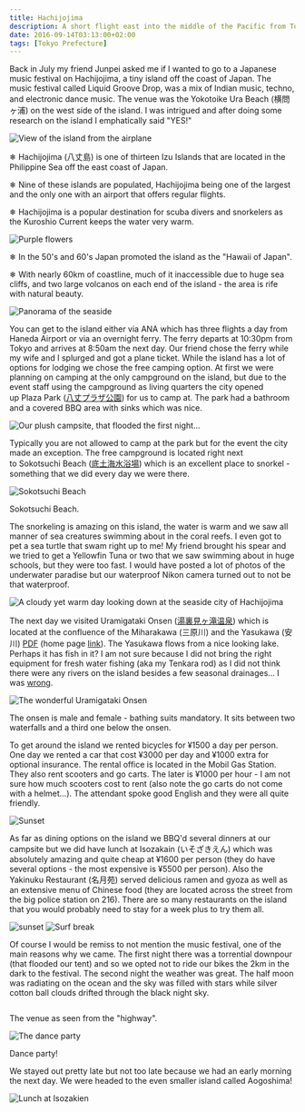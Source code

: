 ```yaml
---
title: Hachijojima
description: A short flight east into the middle of the Pacific from Tokyo lies an enchanting island chain rife with natural beauty both above and below the sea...
date: 2016-09-14T03:13:00+02:00
tags: [Tokyo Prefecture]
---
```

<div class=“text-lg m-2”>
<p class="mb-2">Back in July my friend Junpei asked me if I wanted to go to a Japanese music festival on Hachijojima, a tiny island off the coast of Japan. The music festival called Liquid Groove Drop, was a mix of Indian music, techno, and electronic dance music. The venue was the Yokotoike Ura Beach (横問ヶ浦) on the west side of the island. I was intrigued and after doing some research on the island I emphatically said "YES!"</p>

<img class="w-8/12 rounded-lg shadow-lg mx-auto" src="https://fallfish-tenkara-images.s3-us-west-1.amazonaws.com/FfT+-+Hachijojima/hachijojima-izu+islands-philippine+sea-Fuji_Hakone_Izu+National+Park.jpg" alt="View of the island from the airplane" />
 
<p class="mt-2 mb-2 ml-4">❄︎ Hachijojima (八丈島) is one of thirteen Izu Islands that are located in the Philippine Sea off the east coast of Japan.</p>

<p class="mt-2 mb-2 ml-4">❄︎ Nine of these islands are populated, Hachijojima being one of the largest and the only one with an airport that offers regular flights.</p>

<p class="mt-2 mb-2 ml-4">❄︎ Hachijojima is a popular destination for scuba divers and snorkelers as the Kuroshio Current keeps the water very warm.</p>

<img class="w-8/12 rounded-lg shadow-lg mx-auto" src="https://fallfish-tenkara-images.s3-us-west-1.amazonaws.com/FfT+-+Hachijojima/hachijojima-izu+islands-philippine+sea-Fuji_Hakone_Izu+National+Park-flowers-purple.jpg" alt="Purple flowers" />

<p class="mt-2 mb-2 ml-4">❄︎ In the 50's and 60's Japan promoted the island as the "Hawaii of Japan".</p>

<p class="mt-2 mb-2 ml-4">❄︎ With nearly 60km of coastline, much of it inaccessible due to huge sea cliffs, and two large volcanos on each end of the island - the area is rife with natural beauty.</p>

<img class="w-8/12 rounded-lg shadow-lg mx-auto" src="https://fallfish-tenkara-images.s3-us-west-1.amazonaws.com/FfT+-+Hachijojima/hachijojima-izu+islands-philippine+sea-Fuji_Hakone_Izu+National+Park-panorama.jpg" alt="Panorama of the seaside" />

<p class="mt-2 mb-2">You can get to the island either via ANA which has three flights a day from Haneda Airport or via an overnight ferry. The ferry departs at 10:30pm from Tokyo and arrives at 8:50am the next day. Our friend chose the ferry while my wife and I splurged and got a plane ticket. While the island has a lot of options for lodging we chose the free camping option. At first we were planning on camping at the only campground on the island, but due to the event staff using the campground as living quarters the city opened up Plaza Park (<a href="https://blog.goo.ne.jp/super_asanuma/e/4d75a98bfabb04fce5ffce08de6354a9" target="_blank" rel="noopener noreferrer" class="text-red-500 hover:bg-red-500 hover:text-white">八丈プラザ公園</a>) for us to camp at. The park had a bathroom and a covered BBQ area with sinks which was nice.</p>

<img class="w-8/12 rounded-lg shadow-lg mx-auto" src="https://fallfish-tenkara-images.s3-us-west-1.amazonaws.com/FfT+-+Hachijojima/hachijojima-izu+islands-philippine+sea-Fuji_Hakone_Izu+National+Park-campground.jpg" alt="Our plush campsite, that flooded the first night..." />

<p class="mt-2 mb-2">Typically you are not allowed to camp at the park but for the event the city made an exception. The free campground is located right next to Sokotsuchi Beach (<a href="https://www.tripadvisor.jp/Attraction_Review-g1091151-d2299205-Reviews-Sokodo_Beach-Hachijo_machi_Hachijo_jima_Tokyo_Prefecture_Kanto.html" target="_blank" rel="noopener noreferrer" class="text-red-500 hover:bg-red-500 hover:text-white">底土海水浴場</a>) which is an excellent place to snorkel - something that we did every day we were there.</p>

<div class="w-8/12 mx-auto">
<img class="rounded-lg shadow-lg" src="https://fallfish-tenkara-images.s3-us-west-1.amazonaws.com/FfT+-+Hachijojima/hachijojima-izu+islands-philippine+sea-Fuji_Hakone_Izu+National+Park.-Sokotsuchi+Beach.jpg" alt="Sokotsuchi Beach" />
<p class="italic text-center">Sokotsuchi Beach.</p>
</div>

<p class="mt-2 mb-2">The snorkeling is amazing on this island, the water is warm and we saw all manner of sea creatures swimming about in the coral reefs. I even got to pet a sea turtle that swam right up to me! My friend brought his spear and we tried to get a Yellowfin Tuna or two that we saw swimming about in huge schools, but they were too fast. I would have posted a lot of photos of the underwater paradise but our waterproof Nikon camera turned out to not be that waterproof.</p>

<img class="w-8/12 rounded-lg shadow-lg mx-auto" src="https://fallfish-tenkara-images.s3-us-west-1.amazonaws.com/FfT+-+Hachijojima/hachijojima-izu+islands-philippine+sea-Fuji_Hakone_Izu+National+Park-views.jpg" alt="A cloudy yet warm day looking down at the seaside city of Hachijojima" />

<p class="mt-2 mb-2">The next day we visited Uramigataki Onsen (<a href="https://www.town.hachijo.tokyo.jp/onsen/uramigataki.html" target="_blank" rel="noopener noreferrer" class="text-red-500 hover:bg-red-500 hover:text-white">湯裏見ヶ滝温泉</a>) which is located at the confluence of the Miharakawa (三原川) and the Yasukawa (安川) <a href="https://www.hachijo.gr.jp/39rhf0e/wp-content/uploads/2017/03/Hachijo_guidemap.pdf" target="_blank" rel="noopener noreferrer" class="text-red-500 hover:bg-red-500 hover:text-white">PDF</a> (home page <a href="https://www.hachijo.gr.jp/pdf/iwo-1.pdf" target="_blank" rel="noopener noreferrer" class="text-red-500 hover:bg-red-500 hover:text-white">link</a>). The Yasukawa flows from a nice looking lake. Perhaps it has fish in it? I am not sure because I did not bring the right equipment for fresh water fishing (aka my Tenkara rod) as I did not think there were any rivers on the island besides a few seasonal drainages... I was <a href="https://fallfish-tenkara-images.s3-us-west-1.amazonaws.com/FfT+-+Hachijojima/%E4%B8%89%E5%8E%9F%E5%B7%9D--%E5%85%AB%E4%B8%88%E5%B3%B6.pdf" target="_blank" rel="noopener noreferrer" class="text-red-500 hover:bg-red-500 hover:text-white">wrong</a>.</p>

<div class="w-8/12 mx-auto">
<img class="rounded-lg shadow-lg" src="https://fallfish-tenkara-images.s3-us-west-1.amazonaws.com/FfT+-+Hachijojima/hachijojima-izu+islands-philippine+sea-Fuji_Hakone_Izu+National+Park-Uramigataki+Onsen.jpg" alt="The wonderful Uramigataki Onsen" />
<p class="italic text-center">The onsen is male and female - bathing suits mandatory. It sits between two waterfalls and a third one below the onsen.</p>
</div>

<p class="mt-2 mb-2">To get around the island we rented bicycles for ¥1500 a day per person. One day we rented a car that cost ¥3000 per day and ¥1000 extra for optional insurance. The rental office is located in the Mobil Gas Station. They also rent scooters and go carts. The later is ¥1000 per hour - I am not sure how much scooters cost to rent (also note the go carts do not come with a helmet...). The attendant spoke good English and they were all quite friendly.</p>

<img class="w-8/12 rounded-lg shadow-lg mx-auto" src="https://fallfish-tenkara-images.s3-us-west-1.amazonaws.com/FfT+-+Hachijojima/hachijojima-izu+islands-philippine+sea-Fuji_Hakone_Izu+National+Park-light+house.jpg" alt="Sunset" />

<p class="mt-2 mb-2">As far as dining options on the island we BBQ'd several dinners at our campsite but we did have lunch at Isozakain (いそざきえん) which was absolutely amazing and quite cheap at ¥1600 per person (they do have several options - the most expensive is ¥5500 per person). Also the Yakinuku Restaurant (名月苑) served delicious ramen and gyoza as well as an extensive menu of Chinese food (they are located across the street from the big police station on 216). There are so many restaurants on the island that you would probably need to stay for a week plus to try them all.</p>

<img class="w-8/12 rounded-lg shadow-lg mx-auto" src="https://fallfish-tenkara-images.s3-us-west-1.amazonaws.com/FfT+-+Hachijojima/hachijojima-izu+islands-philippine+sea-Fuji_Hakone_Izu+National+Park-Mount+Taihei.jpg" alt="sunset" />

<img class="w-8/12 rounded-lg shadow-lg mx-auto" src="https://fallfish-tenkara-images.s3-us-west-1.amazonaws.com/FfT+-+Hachijojima/hachijojima-izu+islands-philippine+sea-Fuji_Hakone_Izu+National+Park-surf+break.jpg" alt="Surf break" />

<p class="mt-2 mb-2">Of course I would be remiss to not mention the music festival, one of the main reasons why we came. The first night there was a torrential downpour (that flooded our tent) and so we opted not to ride our bikes the 2km in the dark to the festival. The second night the weather was great. The half moon was radiating on the ocean and the sky was filled with stars while silver cotton ball clouds drifted through the black night sky.</p>

<div class="w-8/12 mx-auto">
<img class="rounded-lg shadow-lg" src="https://fallfish-tenkara-images.s3-us-west-1.amazonaws.com/FfT+-+Hachijojima/hachijojima-izu+islands-philippine+sea-Fuji_Hakone_Izu+National+Park-Yokotoike+Ura+Beach.jpg" alt="" />
<p class="italic text-center">The venue as seen from the "highway".</p>
</div>

<div class="w-8/12 mx-auto">
<img class="rounded-lg shadow-lg" src="https://fallfish-tenkara-images.s3-us-west-1.amazonaws.com/FfT+-+Hachijojima/hachijojima-izu+islands-philippine+sea-Fuji_Hakone_Izu+National+Park-dance+party.jpg" alt="The dance party" />
<p class="italic text-center">Dance party!</p>
</div>

<p class="mt-2 mb-2">We stayed out pretty late but not too late because we had an early morning the next day. We were headed to the even smaller island called Aogoshima!</p>

<img class="w-8/12 rounded-lg shadow-lg mx-auto" src="https://fallfish-tenkara-images.s3-us-west-1.amazonaws.com/FfT+-+Hachijojima/hachijojima-izu+islands-philippine+sea-Fuji_Hakone_Izu+National+Park-lunch-Isozakien.jpg" alt="Lunch at Isozakien" />
</>